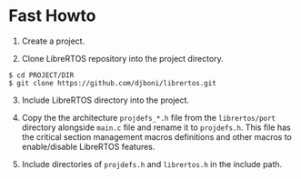 # Fast Howto

1. Create a project.

2. Clone LibreRTOS repository into the project directory.

```
$ cd PROJECT/DIR
$ git clone https://github.com/djboni/librertos.git
```

3. Include LibreRTOS directory into the project.

4. Copy the the architecture `projdefs_*.h` file from the `librertos/port` directory alongside `main.c` file and rename it to `projdefs.h`.
  This file has the critical section management macros definitions and other macros to enable/disable LibreRTOS features.

5. Include directories of `projdefs.h` and `librertos.h` in the include path.
